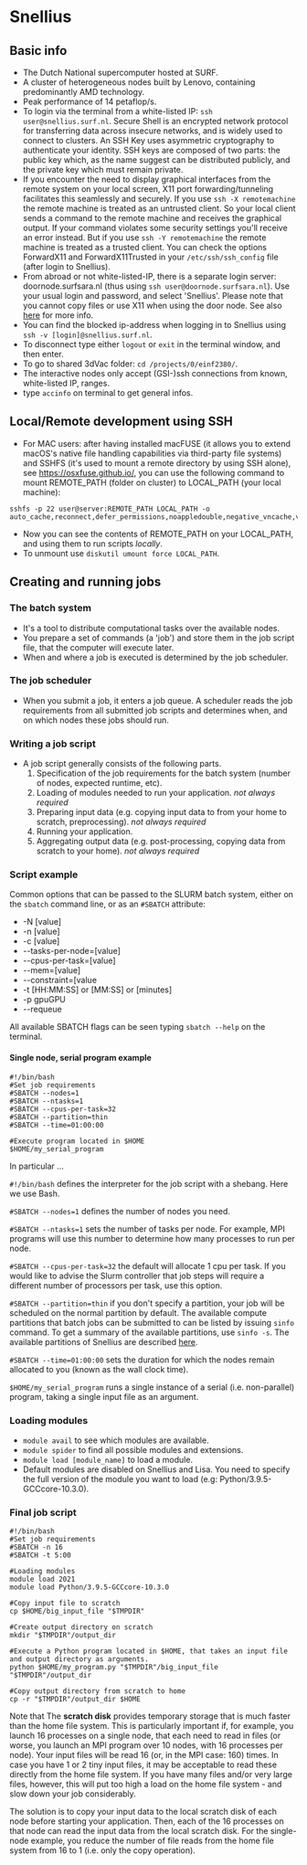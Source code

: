 # Snellius

## Basic info

- The Dutch National supercomputer hosted at SURF.
- A cluster of heterogeneous nodes built by Lenovo, containing predominantly AMD technology.
- Peak performance of 14 petaflop/s.
- To login via the terminal from a white-listed IP: `ssh user@snellius.surf.nl`. Secure Shell is an encrypted network protocol for transferring data across insecure networks, and is widely used to connect to clusters. An SSH Key uses asymmetric cryptography to authenticate your identity. SSH keys are
composed of two parts: the public key which, as the name suggest can be distributed publicly, and the private key which must remain private.
- If you encounter the need to display graphical interfaces from the remote system on your local screen, X11 port forwarding/tunneling facilitates this seamlessly and securely. If you use `ssh -X remotemachine` the remote machine is treated as an untrusted client. So your local client sends a command to the remote machine and receives the graphical output. If your command violates some security settings you'll receive an error instead. But if you use `ssh -Y remotemachine` the remote machine is treated as a trusted client. You can check the options ForwardX11 and ForwardX11Trusted in your `/etc/ssh/ssh_config` file (after login to Snellius).
- From abroad or not white-listed-IP, there is a separate login server: doornode.surfsara.nl (thus using `ssh user@doornode.surfsara.nl`). Use your usual login and password, and select 'Snellius'. Please note that you cannot copy files or use X11 when using the door node. See also [here](https://servicedesk.surfsara.nl/wiki/pages/viewpage.action?pageId=30660265) for more info.
- You can find the blocked ip-address when logging in to Snellius using `ssh -v [login]@snellius.surf.nl`.
- To disconnect type either `logout` or `exit` in the terminal window, and then enter. 
- To go to shared 3dVac folder: `cd /projects/0/einf2380/`.
- The interactive nodes only accept (GSI-)ssh connections from known, white-listed IP, ranges.
- type `accinfo` on terminal to get general infos.

## Local/Remote development using SSH

- For MAC users: after having installed macFUSE (it allows you to extend macOS's native file handling capabilities via third-party file systems) and SSHFS (it's used to mount a remote directory by using SSH alone), see https://osxfuse.github.io/, you can use the following command to mount REMOTE_PATH (folder on cluster) to LOCAL_PATH (your local machine):
```
sshfs -p 22 user@server:REMOTE_PATH LOCAL_PATH -o auto_cache,reconnect,defer_permissions,noappledouble,negative_vncache,volname=VOL_NAME
```
- Now you can see the contents of REMOTE_PATH on your LOCAL_PATH, and using them to run scripts *locally*.
- To unmount use `diskutil umount force LOCAL_PATH`.

## Creating and running jobs

### The batch system

- It's a tool to distribute computational tasks over the available nodes.
- You prepare a set of commands (a 'job') and store them in the job script file, that the computer will execute later.
- When and where a job is executed is determined by the job scheduler.

### The job scheduler

- When you submit a job, it enters a job queue. A scheduler reads the job requirements from all submitted job scripts and determines when, and on which nodes these jobs should run.

### Writing a job script

- A job script generally consists of the following parts.
  1. Specification of the job requirements for the batch system (number of nodes, expected runtime, etc).
  2. Loading of modules needed to run your application. *not always required*
  3. Preparing input data (e.g. copying input data to from your home to scratch, preprocessing). *not always required*
  4. Running your application.
  5. Aggregating output data (e.g. post-processing, copying data from scratch to your home). *not always required*

### Script example

Common options that can be passed to the SLURM batch system, either on the `sbatch` command line, or as an `#SBATCH` attribute:

- -N [value]
- -n [value]
- -c [value]
- --tasks-per-node=[value]
- --cpus-per-task=[value]
- --mem=[value]
- --constraint=[value
- -t [HH:MM:SS] or [MM:SS] or [minutes]
- -p gpuGPU
- --requeue

All available SBATCH flags can be seen typing `sbatch --help` on the terminal. 

#### Single node, serial program example

```
#!/bin/bash
#Set job requirements
#SBATCH --nodes=1
#SBATCH --ntasks=1
#SBATCH --cpus-per-task=32
#SBATCH --partition=thin
#SBATCH --time=01:00:00
 
#Execute program located in $HOME
$HOME/my_serial_program
```

In particular ... 

`#!/bin/bash` defines the interpreter for the job script with a shebang. Here we use Bash.

`#SBATCH --nodes=1` defines the number of nodes you need.

`#SBATCH --ntasks=1` sets the number of tasks per node. For example, MPI programs will use this number to determine how many processes to run per node.

`#SBATCH --cpus-per-task=32` the default will allocate 1 cpu per task. If you would like to advise the Slurm controller that job steps will require a different number of processors per task, use this option.

`#SBATCH --partition=thin` if you don't specify a partition, your job will be scheduled on the normal partition by default. The available compute partitions that batch jobs can be submitted to can be listed by issuing `sinfo` command. To get a summary of the available partitions, use `sinfo -s`. The available partitions of Snellius are described [here](https://servicedesk.surfsara.nl/wiki/display/WIKI/Snellius+usage+and+accounting).

`#SBATCH --time=01:00:00` sets the duration for which the nodes remain allocated to you (known as the wall clock time).

`$HOME/my_serial_program` runs a single instance of a serial (i.e. non-parallel) program, taking a single input file as an argument. 

### Loading modules

- `module avail` to see which modules are available.
- `module spider` to find all possible modules and extensions. 
- `module load [module_name]` to load a module. 
- Default modules are disabled on Snellius and Lisa. You need to specify the full version of the module you want to load (e.g: Python/3.9.5-GCCcore-10.3.0).

### Final job script

```
#!/bin/bash
#Set job requirements
#SBATCH -n 16
#SBATCH -t 5:00
 
#Loading modules
module load 2021
module load Python/3.9.5-GCCcore-10.3.0
 
#Copy input file to scratch
cp $HOME/big_input_file "$TMPDIR"
 
#Create output directory on scratch
mkdir "$TMPDIR"/output_dir
 
#Execute a Python program located in $HOME, that takes an input file and output directory as arguments.
python $HOME/my_program.py "$TMPDIR"/big_input_file "$TMPDIR"/output_dir
 
#Copy output directory from scratch to home
cp -r "$TMPDIR"/output_dir $HOME
```

Note that The **scratch disk** provides temporary storage that is much faster than the home file system. This is particularly important if, for example, you launch 16 processes on a single node, that each need to read in files (or worse, you launch an MPI program over 10 nodes, with 16 processes per node). Your input files will be read 16 (or, in the MPI case: 160) times. In case you have 1 or 2 tiny input files, it may be acceptable to read these directly from the home file system. If you have many files and/or very large files, however, this will put too high a load on the home file system - and slow down your job considerably.

The solution is to copy your input data to the local scratch disk of each node before starting your application. Then, each of the 16 processes on that node can read the input data from the local scratch disk. For the single-node example, you reduce the number of file reads from the home file system from 16 to 1 (i.e. only the copy operation).
